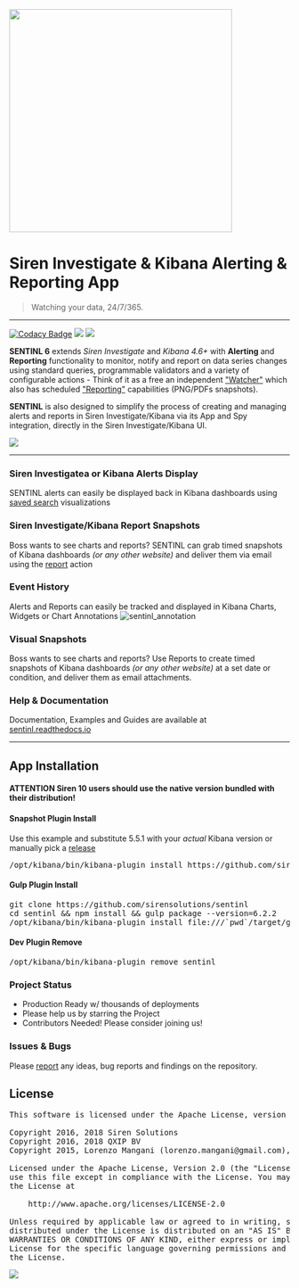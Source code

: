 <img src="http://i.imgur.com/s4TKpbF.png" width="400"/>

# Siren Investigate & Kibana Alerting & Reporting App

> Watching your data, 24/7/365. 

---
[![Codacy Badge](https://api.codacy.com/project/badge/Grade/77b040968c354d6597ff60a615195a1a)](https://www.codacy.com/app/lorenzo-mangani/sentinl?utm_source=github.com&amp;utm_medium=referral&amp;utm_content=sirensolutions/sentinl&amp;utm_campaign=Badge_Grade)
<img src="https://img.shields.io/badge/kibana-5+-green.svg"/>
<img src="https://img.shields.io/badge/elasticsearch-5.*-green.svg"/>


**SENTINL 6** extends *Siren Investigate* and *Kibana 4.6+* with **Alerting** and **Reporting** functionality to monitor, notify and report on data series changes using standard queries, programmable validators and a variety of configurable actions - Think of it as a free an independent ["Watcher"](https://github.com/sirensolutions/sentinl/wiki/SENTINL-Introduction#what-is-a-watcher) which also has scheduled ["Reporting"](https://github.com/sirensolutions/sentinl/wiki/SENTINL-Report-Example) capabilities (PNG/PDFs snapshots).

**SENTINL** is also designed to simplify the process of creating and managing alerts and reports in Siren Investigate/Kibana via its App and Spy integration, directly in the Siren Investigate/Kibana UI.

<!--<img src="http://i.imgur.com/aDHvUxf.png" width="400" /> -->

<img src="http://i.imgur.com/PsNsAiy.png" />


---

### Siren Investigatea or Kibana Alerts Display
SENTINL alerts can easily be displayed back in Kibana dashboards using [saved search](https://user-images.githubusercontent.com/5389745/36905512-d83083b0-1e33-11e8-9ff0-c8be94b493ef.png) visualizations

### Siren Investigate/Kibana Report Snapshots
Boss wants to see charts and reports? SENTINL can grab timed snapshots of Kibana dashboards _(or any other website)_ and deliver them via email using the [report](https://github.com/sirensolutions/sentinl/wiki/SENTINL-Report-Example) action
### Event History
Alerts and Reports can easily be tracked and displayed in Kibana Charts, Widgets or Chart Annotations
![sentinl_annotation](https://user-images.githubusercontent.com/1423657/36197513-3ed7dd1a-1174-11e8-92e0-65c630ae63b9.gif)

### Visual Snapshots
Boss wants to see charts and reports? Use Reports to create timed snapshots of Kibana dashboards _(or any other website)_ at a set date or condition, and deliver them as email attachments.

### Help & Documentation
Documentation, Examples and Guides are available at [sentinl.readthedocs.io](http://sentinl.readthedocs.io)


--------------

## App Installation

#### **ATTENTION** Siren 10 users should use the native version bundled with their distribution!

#### Snapshot Plugin Install
Use this example and substitute 5.5.1 with your _actual_ Kibana version or manually pick a [release](https://github.com/sirensolutions/sentinl/releases)
<pre>
/opt/kibana/bin/kibana-plugin install https://github.com/sirensolutions/sentinl/releases/download/tag-6.2.2/sentinl-v6.2.2.zip
</pre>

#### Gulp Plugin Install
<pre>
git clone https://github.com/sirensolutions/sentinl
cd sentinl && npm install && gulp package --version=6.2.2
/opt/kibana/bin/kibana-plugin install file:///`pwd`/target/gulp/sentinl.zip
</pre>

#### Dev Plugin Remove
<pre>
/opt/kibana/bin/kibana-plugin remove sentinl
</pre>


### Project Status 

* Production Ready w/ thousands of deployments
* Please help us by starring the Project
* Contributors Needed! Please consider joining us!

### Issues & Bugs
Please [report](https://github.com/sirensolutions/sentinl/issues) any ideas, bug reports and findings on the repository.
 


 
## License
<pre>
This software is licensed under the Apache License, version 2 ("ALv2"), quoted below.

Copyright 2016, 2018 Siren Solutions
Copyright 2016, 2018 QXIP BV
Copyright 2015, Lorenzo Mangani (lorenzo.mangani@gmail.com), Rao Chenlin (rao.chenlin@gmail.com)

Licensed under the Apache License, Version 2.0 (the "License"); you may not
use this file except in compliance with the License. You may obtain a copy of
the License at

    http://www.apache.org/licenses/LICENSE-2.0

Unless required by applicable law or agreed to in writing, software
distributed under the License is distributed on an "AS IS" BASIS, WITHOUT
WARRANTIES OR CONDITIONS OF ANY KIND, either express or implied. See the
License for the specific language governing permissions and limitations under
the License.
</pre>

<img src="https://img.shields.io/badge/made%20with-love-red.svg"/>
